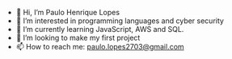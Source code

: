- 👋 Hi, I’m Paulo Henrique Lopes
- 👀 I’m interested in programming languages and cyber security
- 🌱 I’m currently learning JavaScript, AWS and SQL.
- 💞️ I’m looking to make my first project
- 📫 How to reach me: paulo.lopes2703@gmail.com

<!---
Lopessszzz/Lopessszzz is a ✨ special ✨ repository because its `README.md` (this file) appears on your GitHub profile.
You can click the Preview link to take a look at your changes.
--->

